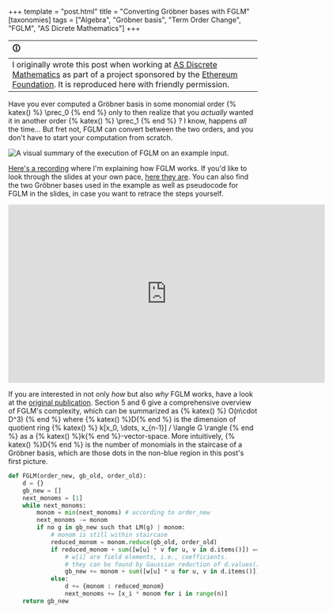 +++
template = "post.html"
title = "Converting Gröbner bases with FGLM"
[taxonomies]
tags = ["Algebra", "Gröbner basis", "Term Order Change", "FGLM", "AS Dicrete Mathematics"]
+++

| 🛈 |
| :- |
| I originally wrote this post when working at [AS Discrete Mathematics](https://asdm.gmbh) as part of a project sponsored by the [Ethereum Foundation](https://ethereum.foundation/). It is reproduced here with friendly permission. |

Have you ever computed a Gröbner basis in some monomial order
{% katex() %}
\prec_0
{% end %}
only to then realize that you _actually_ wanted it in another order
{% katex() %}
\prec_1
{% end %}
?
I know, happens _all_ the time…
But fret not, FGLM can convert between the two orders, and you don't have to start your computation from scratch.

![A visual summary of the execution of FGLM on an example input.](/blog/2020-10-22_fglm_summary.png "Left, a ")

[Here's a recording](https://www.bitchute.com/video/5TeyXMq4m7Gc/) where I'm explaining how FGLM works.
If you'd like to look through the slides at your own pace, [here they are](/blog/2020-10-22_fglm_example_animated.pdf).
You can also find the two Gröbner bases used in the example as well as pseudocode for FGLM in the slides, in case you want to retrace the steps yourself.

<p align="center">
<iframe scrolling="no" style="border: none;display:block;" src="https://www.bitchute.com/embed/5TeyXMq4m7Gc/" width="640" height="360" frameborder="0"></iframe>
</p>

If you are interested in not only _how_ but also _why_ FGLM works, have a look at the [original publication](https://doi.org/10.1006/jsco.1993.1051).
Section 5 and 6 give a comprehensive overview of FGLM's complexity, which can be summarized as
{% katex() %}
O(n\cdot D^3)
{% end %}
where {% katex() %}D{% end %} is the dimension of quotient ring
{% katex() %}
k[x_0, \dots, x_{n-1}] / \langle G \rangle
{% end %}
as a {% katex() %}k{% end %}-vector-space.
More intuitively, {% katex() %}D{% end %} is the number of monomials in the staircase of a Gröbner basis, which are those dots in the non-blue region in this post's first picture.

```python
def FGLM(order_new, gb_old, order_old):
    d = {}
    gb_new = []
    next_monoms = [1]
    while next_monoms:
        monom = min(next_monoms) # according to order_new
        next_monoms -= monom
        if no g in gb_new such that LM(g) | monom:
            # monom is still within staircase
            reduced_monom = monom.reduce(gb_old, order_old)
            if reduced_monom + sum([w[u] * v for u, v in d.items()]) == 0 for some w:
                # w[i] are field elements, i.e., coefficients.
                # they can be found by Gaussian reduction of d.values()
                gb_new += monom + sum([w[u] * u for u, v in d.items()])
            else:
                d += {monom : reduced_monom}
                next_monoms += [x_i * monom for i in range(n)]
    return gb_new
```
